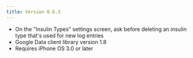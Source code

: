 ```yaml
---
title: Version 0.6.3
---
```


- On the "Insulin Types" settings screen, ask before deleting an insulin type that's used for new log entries
- Google Data client library version 1.8
- Requires iPhone OS 3.0 or later
